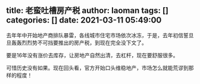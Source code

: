 title: 老蛮吐槽房产税
author: laoman
tags: []
categories: []
date: 2021-03-11 05:49:00
---
去年年中开始地产商排队暴雷，各线城市住宅市场依次冰冻，于是，去年初信誓旦旦轰轰烈烈势不可挡要推出的房产税，到现在完全没下文了。
<!-- more-->

要是16年没有涨价去库存，让房地产自然出清，去杠杆，现在要舒服很多。

可惜历史没有如果。现在回头看，官方开始口头维稳地产，市场怎么就能荒谬到那样的程度！